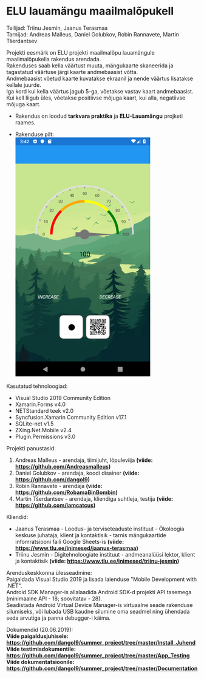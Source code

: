 # ELU lauamängu maailmalõpukell
Tellijad: Triinu Jesmin, Jaanus Terasmaa<br>
Tarnijad: Andreas Malleus, Daniel Golubkov, Robin Rannavete, Martin Tšerdantsev<br>

Projekti eesmärk on  ELU projekti maailmalõpu lauamängule maailmalõpukella rakendus arendada. <br>
Rakenduses saab kella väärtust muuta, mängukaarte skaneerida ja tagastatud väärtuse järgi kaarte andmebaasist võtta. <br>
Andmebaasist võetud kaarte kuvatakse ekraanil ja nende väärtus lisatakse kellale juurde. <br>
Iga kord kui kella väärtus jagub 5-ga, võetakse vastav kaart andmebaasist. Kui kell liigub üles, võetakse positiivse mõjuga kaart, kui alla, negatiivse mõjuga kaart.<br>

* Rakendus on loodud <b>tarkvara praktika</b> ja <b>ELU-Lauamängu</b> projketi raames.

* Rakenduse pilt:<br>
![Screenshot](SavedImage.jpg)

Kasutatud tehnoloogiad:<br>
* Visual Studio 2019 Community Edition<br>
* Xamarin.Forms v4.0<br>
* NETStandard teek v2.0<br>
* Syncfusion.Xamarin Community Edition v17.1<br>
* SQLite-net v1.5<br>
* ZXing.Net.Mobile v2.4<br>
* Plugin.Permissions v3.0<br>

Projekti panustasid:<br>
1. Andreas Malleus - arendaja, tiimijuht, lõpuleviija <b> (viide: https://github.com/Andreasmalleus) </b><br>
2. Daniel Golubkov - arendaja, koodi disainer <b> (viide: https://github.com/dangol9) </b><br>
3. Robin Rannavete - arendaja <b> (viide: https://github.com/RobamaBinBombin) </b><br>
4. Martin Tšerdantsev - arendaja, kliendiga suhtleja, testija <b> (viide: https://github.com/iamcatcus) </b><br>

Kliendid:<br>
* Jaanus Terasmaa - Loodus- ja terviseteaduste instituut - Ökoloogia keskuse juhataja, klient ja kontaktisik - tarnis mängukaartide infomratsiooni faili Google Sheets-is <b> (viide: https://www.tlu.ee/inimesed/jaanus-terasmaa) </b><br>
* Triinu Jesmin - Digitehnoloogiate instituut - andmeanalüüsi lektor, klient ja kontaktisik <b> (viide: https://www.tlu.ee/inimesed/triinu-jesmin) </b><br>

Arenduskeskkonna ülesseadmine: <br>
Paigaldada Visual Studio 2019 ja lisada laienduse "Mobile Development with .NET".<br>
Android SDK Manager-is allalaadida Android SDK-d projekti API tasemega (minimaalne API - 18; soovitatav - 28).<br> 
Seadistada Android Virtual Device Manager-is virtuaalne seade rakenduse silumiseks, või lubada USB kaudne silumine oma seadmel ning ühendada seda arvutiga ja panna debugger-i käima.<br>

Dokumendid (20.06.2019):<br>
<b> Viide paigaldusjuhisele: https://github.com/dangol9/summer_project/tree/master/Install_Juhend <b/><br>
<b> Viide testimisdokumentile: <b> https://github.com/dangol9/summer_project/tree/master/App_Testing <b/><br>
<b> Viide dokumentatsioonile: <b> https://github.com/dangol9/summer_project/tree/master/Documentation <b/><br>
